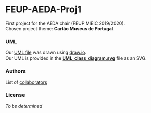 # FEUP-AEDA-Proj1
First project for the AEDA chair (FEUP MIEIC 2019/2020).  
Chosen project theme: **Cartão Museus de Portugal**.  

### UML
Our [UML file](AEDA_Proj1.drawio) was drawn using [draw.io](https://www.draw.io).  
Our UML is provided in the **[UML_class_diagram.svg](UML_class_diagram.svg)** file as an SVG.  

### Authors
List of [collaborators](https://github.com/tiagodusilva/FEUP-AEDA-Proj1/contributors)

### License
*To be determined*
